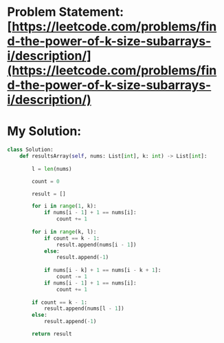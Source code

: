 # Problem Statement: [https://leetcode.com/problems/find-the-power-of-k-size-subarrays-i/description/](https://leetcode.com/problems/find-the-power-of-k-size-subarrays-i/description/)
# My Solution: 
```py
class Solution:
    def resultsArray(self, nums: List[int], k: int) -> List[int]:
        
        l = len(nums)

        count = 0

        result = []

        for i in range(1, k):
            if nums[i - 1] + 1 == nums[i]:
                count += 1
        
        for i in range(k, l):
            if count == k - 1:
                result.append(nums[i - 1])
            else:
                result.append(-1)
            
            if nums[i - k] + 1 == nums[i - k + 1]:
                count -= 1
            if nums[i - 1] + 1 == nums[i]:
                count += 1
        
        if count == k - 1:
            result.append(nums[l - 1])
        else:
            result.append(-1)

        return result


```
